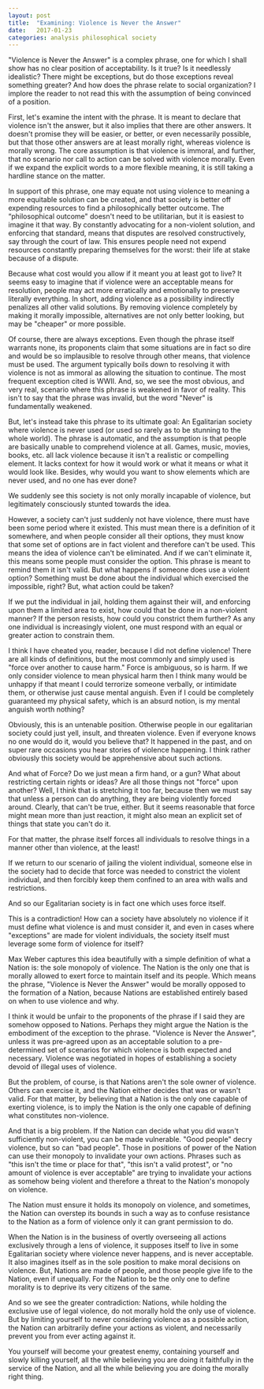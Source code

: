 ```yaml
---
layout: post
title:  "Examining: Violence is Never the Answer"
date:   2017-01-23
categories: analysis philosophical society
---
```


"Violence is Never the Answer" is a complex phrase, one for which I shall show has no clear position of acceptability. Is it true? Is it needlessly idealistic? There might be exceptions, but do those exceptions reveal something greater? And how does the phrase relate to social organization? I implore the reader to not read this with the assumption of being convinced of a position.

First, let's examine the intent with the phrase. It is meant to declare that violence isn't the answer, but it also implies that there are other answers. It doesn't promise they will be easier, or better, or even necessarily possible, but that those other answers are at least morally right, whereas violence is morally wrong. The core assumption is that violence is immoral, and further, that no scenario nor call to action can be solved with violence morally. Even if we expand the explicit words to a more flexible meaning, it is still taking a hardline stance on the matter.

In support of this phrase, one may equate not using violence to meaning a more equitable solution can be created, and that society is better off expending resources to find a philosophically better outcome. The “philosophical outcome" doesn't need to be utilitarian, but it is easiest to imagine it that way. By constantly advocating for a non-violent solution, and enforcing that standard, means that disputes are resolved constructively, say through the court of law. This ensures people need not expend resources constantly preparing themselves for the worst: their life at stake because of a dispute.

Because what cost would you allow if it meant you at least got to live? It seems easy to imagine that if violence were an acceptable means for resolution, people may act more erratically and emotionally to preserve literally everything. In short, adding violence as a possibility indirectly penalizes all other valid solutions. By removing violence completely by making it morally impossible, alternatives are not only better looking, but may be "cheaper" or more possible.

Of course, there are always exceptions. Even though the phrase itself warrants none, its proponents claim that some situations are in fact so dire and would be so implausible to resolve through other means, that violence must be used. The argument typically boils down to resolving it with violence is not as immoral as allowing the situation to continue. The most frequent exception cited is WWII. And, so, we see the most obvious, and very real, scenario where this phrase is weakened in favor of reality. This isn't to say that the phrase was invalid, but the word "Never" is fundamentally weakened.

But, let's instead take this phrase to its ultimate goal: An Egalitarian society where violence is never used (or used so rarely as to be stunning to the whole world). The phrase is automatic, and the assumption is that people are basically unable to comprehend violence at all. Games, music, movies, books, etc. all lack violence because it isn't a realistic or compelling element. It lacks context for how it would work or what it means or what it would look like. Besides, why would you want to show elements which are never used, and no one has ever done?

We suddenly see this society is not only morally incapable of violence, but legitimately consciously stunted towards the idea.

However, a society can't just suddenly not have violence, there must have been some period where it existed. This must mean there is a definition of it somewhere, and when people consider all their options, they must know that some set of options are in fact violent and therefore can't be used. This means the idea of violence can't be eliminated. And if we can't eliminate it, this means some people must consider the option. This phrase is meant to remind them it isn't valid. But what happens if someone does use a violent option? Something must be done about the individual which exercised the impossible, right? But, what action could be taken?

If we put the individual in jail, holding them against their will, and enforcing upon them a limited area to exist, how could that be done in a non-violent manner? If the person resists, how could you constrict them further? As any one individual is increasingly violent, one must respond with an equal or greater action to constrain them.

I think I have cheated you, reader, because I did not define violence! There are all kinds of definitions, but the most commonly and simply used is "force over another to cause harm." Force is ambiguous, so is harm. If we only consider violence to mean physical harm then I think many would be unhappy if that meant I could terrorize someone verbally, or intimidate them, or otherwise just cause mental anguish. Even if I could be completely guaranteed my physical safety, which is an absurd notion, is my mental anguish worth nothing?

Obviously, this is an untenable position. Otherwise people in our egalitarian society could just yell, insult, and threaten violence. Even if everyone knows no one would do it, would you believe that? It happened in the past, and on super rare occasions you hear stories of violence happening. I think rather obviously this society would be apprehensive about such actions.

And what of Force? Do we just mean a firm hand, or a gun? What about restricting certain rights or ideas? Are all those things not "force" upon another? Well, I think that is stretching it too far, because then we must say that unless a person can do anything, they are being violently forced around. Clearly, that can't be true, either. But it seems reasonable that force might mean more than just reaction, it might also mean an explicit set of things that state you can't do it.

For that matter, the phrase itself forces all individuals to resolve things in a manner other than violence, at the least!

If we return to our scenario of jailing the violent individual, someone else in the society had to decide that force was needed to constrict the violent individual, and then forcibly keep them confined to an area with walls and restrictions.

And so our Egalitarian society is in fact one which uses force itself.

This is a contradiction! How can a society have absolutely no violence if it must define what violence is and must consider it, and even in cases where "exceptions" are made for violent individuals, the society itself must leverage some form of violence for itself?

Max Weber captures this idea beautifully with a simple definition of what a Nation is: the sole monopoly of violence. The Nation is the only one that is morally allowed to exert force to maintain itself and its people. Which means the phrase, "Violence is Never the Answer" would be morally opposed to the formation of a Nation, because Nations are established entirely based on when to use violence and why.

I think it would be unfair to the proponents of the phrase if I said they are somehow opposed to Nations. Perhaps they might argue the Nation is the embodiment of the exception to the phrase. "Violence is Never the Answer", unless it was pre-agreed upon as an acceptable solution to a pre-determined set of scenarios for which violence is both expected and necessary. Violence was negotiated in hopes of establishing a society devoid of illegal uses of violence.

But the problem, of course, is that Nations aren't the sole owner of violence. Others can exercise it, and the Nation either decides that was or wasn't valid. For that matter, by believing that a Nation is the only one capable of exerting violence, is to imply the Nation is the only one capable of defining what constitutes non-violence.

And that is a big problem. If the Nation can decide what you did wasn't sufficiently non-violent, you can be made vulnerable. "Good people" decry violence, but so can "bad people". Those in positions of power of the Nation can use their monopoly to invalidate your own actions. Phrases such as "this isn't the time or place for that", "this isn't a valid protest", or "no amount of violence is ever acceptable" are trying to invalidate your actions as somehow being violent and therefore a threat to the Nation's monopoly on violence.

The Nation must ensure it holds its monopoly on violence, and sometimes, the Nation can overstep its bounds in such a way as to confuse resistance to the Nation as a form of violence only it can grant permission to do.

When the Nation is in the business of overtly overseeing all actions exclusively through a lens of violence, it supposes itself to live in some Egalitarian society where violence never happens, and is never acceptable. It also imagines itself as in the sole position to make moral decisions on violence. But, Nations are made of people, and those people give life to the Nation, even if unequally. For the Nation to be the only one to define morality is to deprive its very citizens of the same.

And so we see the greater contradiction: Nations, while holding the exclusive use of legal violence, do not morally hold the only use of violence. But by limiting yourself to never considering violence as a possible action, the Nation can arbitrarily define your actions as violent, and necessarily prevent you from ever acting against it.

You yourself will become your greatest enemy, containing yourself and slowly killing yourself, all the while believing you are doing it faithfully in the service of the Nation, and all the while believing you are doing the morally right thing.
